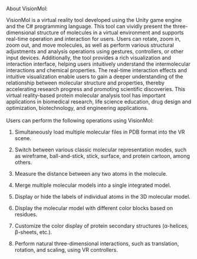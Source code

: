 About VisionMol:

VisionMol is a virtual reality tool developed using the Unity game engine and the C# programming language. This tool can vividly present the three-dimensional structure of molecules in a virtual environment and supports real-time operation and interaction for users. Users can rotate, zoom in, zoom out, and move molecules, as well as perform various structural adjustments and analysis operations using gestures, controllers, or other input devices. Additionally, the tool provides a rich visualization and interaction interface, helping users intuitively understand the intermolecular interactions and chemical properties. The real-time interaction effects and intuitive visualization enable users to gain a deeper understanding of the relationship between molecular structure and properties, thereby accelerating research progress and promoting scientific discoveries. This virtual reality-based protein molecular analysis tool has important applications in biomedical research, life science education, drug design and optimization, biotechnology, and engineering applications.
<br><br>
Users can perform the following operations using VisionMol:
1. Simultaneously load multiple molecular files in PDB format into the VR scene.  

2. Switch between various classic molecular representation modes, such as wireframe, ball-and-stick, stick, surface, and protein cartoon, among others.  

3. Measure the distance between any two atoms in the molecule.  

4. Merge multiple molecular models into a single integrated model.  

5. Display or hide the labels of individual atoms in the 3D molecular model.  

6. Display the molecular model with different color blocks based on residues.  

7. Customize the color display of protein secondary structures (α-helices, β-sheets, etc.). 

8. Perform natural three-dimensional interactions, such as translation, rotation, and scaling, using VR controllers.  